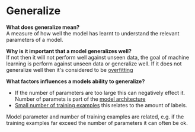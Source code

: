 # Generalize

**What does generalize mean?**  
A measure of how well the model has learnt to understand the relevant parameters of a model.

**Why is it important that a model generalizes well?**  
If not then it will not perform well against unseen data, the goal of machine learning is perform against unseen data or generalize well.  If it does not generalize well then it's considered to be [overfitting](./overfitting.md)

**What factors influences a models ability to generalize?**

- If the number of parameters are too large this can negatively effect it.  Number of paramets is part of the [model architecture](./model-architecture.md)
- [Small number of training examples](./small-data.md) this relates to the amount of labels.

Model parameter and number of training examples are related, e.g. if the training examples far exceed the number of parameters it can often be ok.